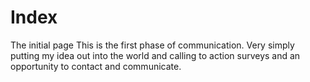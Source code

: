 # Index
The initial page
This is the first phase of communication.  Very simply putting my idea out into the world and calling to action surveys and an opportunity to contact and communicate.
